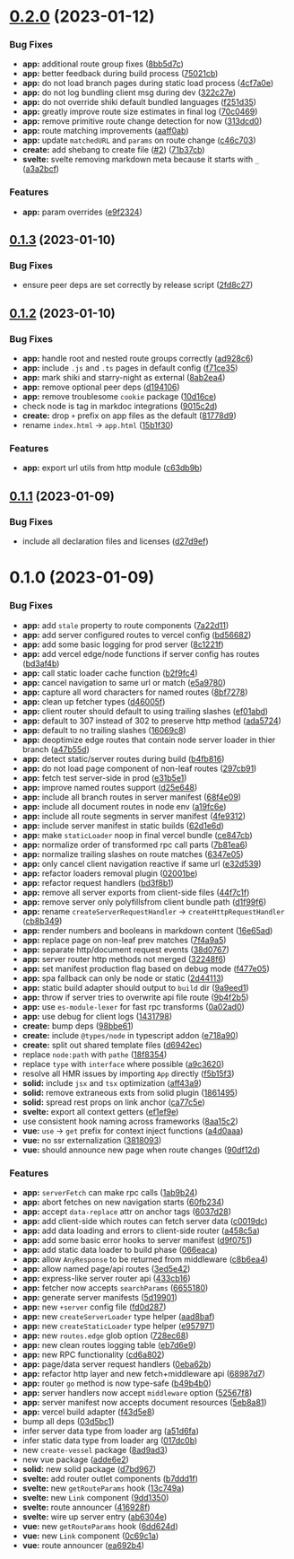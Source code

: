 # [0.2.0](https://github.com/vessel-js/vessel/compare/v0.1.3...v0.2.0) (2023-01-12)

### Bug Fixes

- **app:** additional route group fixes ([8bb5d7c](https://github.com/vessel-js/vessel/commit/8bb5d7c6ac55ee0fa2002a6145981a269d8d3162))
- **app:** better feedback during build process ([75021cb](https://github.com/vessel-js/vessel/commit/75021cb4697ae4262f536b04e37b99f58e305f89))
- **app:** do not load branch pages during static load process ([4cf7a0e](https://github.com/vessel-js/vessel/commit/4cf7a0e904b6dff475e58beab6a27bdd0c9e8696))
- **app:** do not log bundling client msg during dev ([322c27e](https://github.com/vessel-js/vessel/commit/322c27ea175a7d11d938940f8be57ffaaaa3de33))
- **app:** do not override shiki default bundled languages ([f251d35](https://github.com/vessel-js/vessel/commit/f251d35a4a77e549f3e4dcce59d0554bd8f3121b))
- **app:** greatly improve route size estimates in final log ([70c0469](https://github.com/vessel-js/vessel/commit/70c0469a485641407f4dcd691129374be2152c56))
- **app:** remove primitive route change detection for now ([313dcd0](https://github.com/vessel-js/vessel/commit/313dcd0b61249a29c99974e76e7292297779180b))
- **app:** route matching improvements ([aaff0ab](https://github.com/vessel-js/vessel/commit/aaff0abb81f0afd640bb431d9dd9437208173c85))
- **app:** update `matchedURL` and `params` on route change ([c46c703](https://github.com/vessel-js/vessel/commit/c46c703c472859d5727e43f3ce8624fd1dc21014))
- **create:** add shebang to create file ([#2](https://github.com/vessel-js/vessel/issues/2)) ([71b37cb](https://github.com/vessel-js/vessel/commit/71b37cb19486e8278c85f0b3f84534afba82314d))
- **svelte:** svelte removing markdown meta because it starts with `_` ([a3a2bcf](https://github.com/vessel-js/vessel/commit/a3a2bcf1b5a49cbde991675239c3a7da33217628))

### Features

- **app:** param overrides ([e9f2324](https://github.com/vessel-js/vessel/commit/e9f232406741c5ebf9db592e2f8834cad75ccf85))

## [0.1.3](https://github.com/vessel-js/vessel/compare/v0.1.2...v0.1.3) (2023-01-10)

### Bug Fixes

- ensure peer deps are set correctly by release script ([2fd8c27](https://github.com/vessel-js/vessel/commit/2fd8c27a2533d7bda7ecc6ad2235c58262c06146))

## [0.1.2](https://github.com/vessel-js/vessel/compare/v0.1.1...v0.1.2) (2023-01-10)

### Bug Fixes

- **app:** handle root and nested route groups correctly ([ad928c6](https://github.com/vessel-js/vessel/commit/ad928c65a13507ab111d52aac69381c2617bb8d7))
- **app:** include `.js` and `.ts` pages in default config ([f71ce35](https://github.com/vessel-js/vessel/commit/f71ce354e029a664a30490770951d0f5da512276))
- **app:** mark shiki and starry-night as external ([8ab2ea4](https://github.com/vessel-js/vessel/commit/8ab2ea458c211b93275b67c76cde536ec70a7477))
- **app:** remove optional peer deps ([d194106](https://github.com/vessel-js/vessel/commit/d19410625778168c6b887d032f362e34eb794a80))
- **app:** remove troublesome `cookie` package ([10d16ce](https://github.com/vessel-js/vessel/commit/10d16ceed918e6ad53abe36dc03e32f059dca43c))
- check node is tag in markdoc integrations ([9015c2d](https://github.com/vessel-js/vessel/commit/9015c2d6b0f45f28cebc6e18beb6f31aa51e8a92))
- **create:** drop `+` prefix on app files as the default ([81778d9](https://github.com/vessel-js/vessel/commit/81778d9325355b9e7ce2efb63af3c7c7825d5fab))
- rename `index.html` -> `app.html` ([15b1f30](https://github.com/vessel-js/vessel/commit/15b1f30c9e7e668e72b99798d4e8b06f42e3fa02))

### Features

- **app:** export url utils from http module ([c63db9b](https://github.com/vessel-js/vessel/commit/c63db9ba9bec717a636020c9295099148679c323))

## [0.1.1](https://github.com/vessel-js/vessel/compare/v0.1.0...v0.1.1) (2023-01-09)

### Bug Fixes

- include all declaration files and licenses ([d27d9ef](https://github.com/vessel-js/vessel/commit/d27d9ef2d5d4ccd8034fe6cd454a684e6c534b17))

# 0.1.0 (2023-01-09)

### Bug Fixes

- **app:** add `stale` property to route components ([7a22d11](https://github.com/vessel-js/vessel/commit/7a22d11af60f32cbdbb598ed7fcb2789595711f1))
- **app:** add server configured routes to vercel config ([bd56682](https://github.com/vessel-js/vessel/commit/bd56682b1b852c278d4655a01ade291979447758))
- **app:** add some basic logging for prod server ([8c1221f](https://github.com/vessel-js/vessel/commit/8c1221fb5ce25d2149dd6bb73ac657b5c1cda5a6))
- **app:** add vercel edge/node functions if server config has routes ([bd3af4b](https://github.com/vessel-js/vessel/commit/bd3af4bfda26da79b89c6350016add080b445d11))
- **app:** call static loader cache function ([b2f9fc4](https://github.com/vessel-js/vessel/commit/b2f9fc458d548995a72b3926fda6c1eae509290a))
- **app:** cancel navigation to same url or match ([e5a9780](https://github.com/vessel-js/vessel/commit/e5a978081ee7205e79a700cf73ef3a6943b65fe3))
- **app:** capture all word characters for named routes ([8bf7278](https://github.com/vessel-js/vessel/commit/8bf727899293ce306a457ecabba750c59fbfe2d4))
- **app:** clean up fetcher types ([d46005f](https://github.com/vessel-js/vessel/commit/d46005fa0e8286554acc753a99a2be1bfa6ab1f5))
- **app:** client router should default to using trailing slashes ([ef01abd](https://github.com/vessel-js/vessel/commit/ef01abd45398ef68ae500c5c0274d722bf72a2dd))
- **app:** default to 307 instead of 302 to preserve http method ([ada5724](https://github.com/vessel-js/vessel/commit/ada5724f7f3cdfbd7bf0ae089107c83350e4cf8f))
- **app:** default to no trailing slashes ([16069c8](https://github.com/vessel-js/vessel/commit/16069c8e70c5fb44323f7537ece5ecb7e9e9ec6d))
- **app:** deoptimize edge routes that contain node server loader in thier branch ([a47b55d](https://github.com/vessel-js/vessel/commit/a47b55d16b5e72b1bc3f713309fdbee4c37ce7a9))
- **app:** detect static/server routes during build ([b4fb816](https://github.com/vessel-js/vessel/commit/b4fb816b7dc0e0441cedeccbc11da0cc30d421bc))
- **app:** do not load page component of non-leaf routes ([297cb91](https://github.com/vessel-js/vessel/commit/297cb912cb38a5faa817fb3be9e295fc1baaac88))
- **app:** fetch test server-side in prod ([e31b5e1](https://github.com/vessel-js/vessel/commit/e31b5e1fca06a4446a707a12bfc28ed8155c7931))
- **app:** improve named routes support ([d25e648](https://github.com/vessel-js/vessel/commit/d25e64826f8334cc8fd41bd9722bec9dba653e27))
- **app:** include all branch routes in server manifest ([68f4e09](https://github.com/vessel-js/vessel/commit/68f4e0928ec098b8b031dca9472d278db03f2f9d))
- **app:** include all document routes in node env ([a19fc6e](https://github.com/vessel-js/vessel/commit/a19fc6e481526593686ecb0b808dcefcb2af9bee))
- **app:** include all route segments in server manifest ([4fe9312](https://github.com/vessel-js/vessel/commit/4fe93125a10e6782d708560461a96ea5225e0e46))
- **app:** include server manifest in static builds ([62d1e6d](https://github.com/vessel-js/vessel/commit/62d1e6d84fc288a6836370bfaa2b5435805519ad))
- **app:** make `staticLoader` noop in final vercel bundle ([ce847cb](https://github.com/vessel-js/vessel/commit/ce847cbc5977225854e24486314985bc11a03b0d))
- **app:** normalize order of transformed rpc call parts ([7b81ea6](https://github.com/vessel-js/vessel/commit/7b81ea69db52d32db94b335d0ffa946cfcad8ec6))
- **app:** normalize trailing slashes on route matches ([6347e05](https://github.com/vessel-js/vessel/commit/6347e0559dfabb8213184e31d5fc32ecf674acf5))
- **app:** only cancel client navigation reactive if same url ([e32d539](https://github.com/vessel-js/vessel/commit/e32d5397af585ab11f9004b21b578cc45138366f))
- **app:** refactor loaders removal plugin ([02001be](https://github.com/vessel-js/vessel/commit/02001be0e97995a1466a28a95523095978975364))
- **app:** refactor request handlers ([bd3f8b1](https://github.com/vessel-js/vessel/commit/bd3f8b1d030be95026930bdd1d6a74fc9f8537b8))
- **app:** remove all server exports from client-side files ([44f7c1f](https://github.com/vessel-js/vessel/commit/44f7c1f0dab93c8627361c02b36c872e2ea1d1dc))
- **app:** remove server only polyfillsfrom client bundle path ([d1f99f6](https://github.com/vessel-js/vessel/commit/d1f99f6891a896e0cea569664ea2d26ad14383f0))
- **app:** rename `createServerRequestHandler` -> `createHttpRequestHandler` ([cb8b349](https://github.com/vessel-js/vessel/commit/cb8b34918cba95f1dc67c643acab0d820cef77eb))
- **app:** render numbers and booleans in markdown content ([16e65ad](https://github.com/vessel-js/vessel/commit/16e65ad5c3fe3a12ecfc51b88343524db748cca5))
- **app:** replace page on non-leaf prev matches ([7f4a9a5](https://github.com/vessel-js/vessel/commit/7f4a9a509864a5b93d619e1d9e3256cb1202f00b))
- **app:** separate http/document request events ([38d0767](https://github.com/vessel-js/vessel/commit/38d0767051a59d5160a3feeaae88cfd31589ce29))
- **app:** server router http methods not merged ([32248f6](https://github.com/vessel-js/vessel/commit/32248f62fd3fe37749c8edd5945b11a3f3053867))
- **app:** set manifest production flag based on debug mode ([f477e05](https://github.com/vessel-js/vessel/commit/f477e0591fa3d8306d1c7288745002ae964ddc17))
- **app:** spa fallback can only be node or static ([2d44113](https://github.com/vessel-js/vessel/commit/2d4411379c2b9da9fe3780f08a5a644b26ae8240))
- **app:** static build adapter should output to `build` dir ([9a9eed1](https://github.com/vessel-js/vessel/commit/9a9eed1bdceb0ec4223f9f0d9465ed6744d1c6de))
- **app:** throw if server tries to overwrite api file route ([9b4f2b5](https://github.com/vessel-js/vessel/commit/9b4f2b52f678ffedd164a1fc4c7b4600699e2796))
- **app:** use `es-module-lexer` for fast rpc transforms ([0a02ad0](https://github.com/vessel-js/vessel/commit/0a02ad071d49dfa6c2cbed1fc78675fa5c8e5beb))
- **app:** use debug for client logs ([1431798](https://github.com/vessel-js/vessel/commit/14317980286bad9632c1ee6f6234c4574c473e0c))
- **create:** bump deps ([98bbe61](https://github.com/vessel-js/vessel/commit/98bbe619cbe68162b84c1ba7a49f078844daa69d))
- **create:** include `@types/node` in typescript addon ([e718a90](https://github.com/vessel-js/vessel/commit/e718a9038450903696558fc7a6345a964183c628))
- **create:** split out shared template files ([d6942ec](https://github.com/vessel-js/vessel/commit/d6942ec9ffe59387a4a6e1b8d55e68e9c409553f))
- replace `node:path` with `pathe` ([18f8354](https://github.com/vessel-js/vessel/commit/18f83544dfa5850d60aa09fc45054bbd119f31d9))
- replace `type` with `interface` where possible ([a9c3620](https://github.com/vessel-js/vessel/commit/a9c36203b284fce0be782cae619bba6372be7b9c))
- resolve all HMR issues by importing `App` directly ([f5b15f3](https://github.com/vessel-js/vessel/commit/f5b15f36567e8586fc313c96eac7e2e29929e1d8))
- **solid:** include `jsx` and `tsx` optimization ([aff43a9](https://github.com/vessel-js/vessel/commit/aff43a989fb9927f612453df0163c04a93ab7721))
- **solid:** remove extraneous exts from solid plugin ([1861495](https://github.com/vessel-js/vessel/commit/186149560073e8ae483392ea718e12c4ef867383))
- **solid:** spread rest props on link anchor ([ca77c5e](https://github.com/vessel-js/vessel/commit/ca77c5e2c930b185049272bc7cc6241cb9046c0c))
- **svelte:** export all context getters ([ef1ef9e](https://github.com/vessel-js/vessel/commit/ef1ef9efb1e9bba6d7a953d5617e734d16a63adf))
- use consistent hook naming across frameworks ([8aa15c2](https://github.com/vessel-js/vessel/commit/8aa15c26a800e5a1cde511e448e7629c4bf346ef))
- **vue:** `use` -> `get` prefix for context inject functions ([a4d0aaa](https://github.com/vessel-js/vessel/commit/a4d0aaa43cd2df5378792bfcf685261c2442c6e5))
- **vue:** no ssr externalization ([3818093](https://github.com/vessel-js/vessel/commit/3818093fd9569bbf8315c8c1f09f1159dcc0de70))
- **vue:** should announce new page when route changes ([90df12d](https://github.com/vessel-js/vessel/commit/90df12da0f39553e58af11aa3b8b648cd5a8f67a))

### Features

- **app:** `serverFetch` can make rpc calls ([1ab9b24](https://github.com/vessel-js/vessel/commit/1ab9b242736fe7e904903c47bdd22f724d21aa58))
- **app:** abort fetches on new navigation starts ([60fb234](https://github.com/vessel-js/vessel/commit/60fb234cbe86b794985913de694467b29ac4aefb))
- **app:** accept `data-replace` attr on anchor tags ([6037d28](https://github.com/vessel-js/vessel/commit/6037d28a05c8b9129a74c6798556a0fbbaed5322))
- **app:** add client-side which routes can fetch server data ([c0019dc](https://github.com/vessel-js/vessel/commit/c0019dc70c2a71ba752ed42ac6adc948fed2f6fb))
- **app:** add data loading and errors to client-side router ([a458c5a](https://github.com/vessel-js/vessel/commit/a458c5ab76acbe7e4797f45898bd12813987dcd0))
- **app:** add some basic error hooks to server manifest ([d9f0751](https://github.com/vessel-js/vessel/commit/d9f07517f35577181f7d34da17b46ba3a1adae64))
- **app:** add static data loader to build phase ([066eaca](https://github.com/vessel-js/vessel/commit/066eaca95831aa2e53c0f8d0a394efdb0774a071))
- **app:** allow `AnyResponse` to be returned from middleware ([c8b6ea4](https://github.com/vessel-js/vessel/commit/c8b6ea46d3391c57c24505db5b000744ee89508c))
- **app:** allow named page/api routes ([3ed5e42](https://github.com/vessel-js/vessel/commit/3ed5e42f8b98e290d33a4b98b902a0a449725ab5))
- **app:** express-like server router api ([433cb16](https://github.com/vessel-js/vessel/commit/433cb16a364b9f908eb3b564a55256034a5da396))
- **app:** fetcher now accepts `searchParams` ([6655180](https://github.com/vessel-js/vessel/commit/6655180d7bad2d117bf8dcd28f514c3d10acc8e5))
- **app:** generate server manifests ([5d19901](https://github.com/vessel-js/vessel/commit/5d19901036f9bd5528f48fae28b7aecd9f1f7c29))
- **app:** new `+server` config file ([fd0d287](https://github.com/vessel-js/vessel/commit/fd0d287cdee2cc0bdbc2177c36073aa57bd9d7fe))
- **app:** new `createServerLoader` type helper ([aad8baf](https://github.com/vessel-js/vessel/commit/aad8baf1746c083e3373c24c69dcb72b86c2cc8b))
- **app:** new `createStaticLoader` type helper ([e957971](https://github.com/vessel-js/vessel/commit/e95797159cc23153b31d8439309cff835ab06a42))
- **app:** new `routes.edge` glob option ([728ec68](https://github.com/vessel-js/vessel/commit/728ec685f0b01209549fe558261a569801a9442e))
- **app:** new clean routes logging table ([eb7d6e9](https://github.com/vessel-js/vessel/commit/eb7d6e9f2af7e4edc1522d8a54fc0ed87e81c88f))
- **app:** new RPC functionality ([cd6a802](https://github.com/vessel-js/vessel/commit/cd6a80241134e1877b1b9edc8a67cc8047c62e56))
- **app:** page/data server request handlers ([0eba62b](https://github.com/vessel-js/vessel/commit/0eba62b101407b50ba76aa7705333e5d83dc02cd))
- **app:** refactor http layer and new fetch+middleware api ([68987d7](https://github.com/vessel-js/vessel/commit/68987d70757bb3a7f4c14c26fc7c56cb4a492cce))
- **app:** router `go` method is now type-safe ([b49b4b0](https://github.com/vessel-js/vessel/commit/b49b4b0eb4614b91730b48149c7ed507660361a8))
- **app:** server handlers now accept `middleware` option ([52567f8](https://github.com/vessel-js/vessel/commit/52567f834ebfc3fc6758d19c32df8027d0dc5a03))
- **app:** server manifest now accepts document resources ([5eb8a81](https://github.com/vessel-js/vessel/commit/5eb8a81c539f01179a33a1b4768c68b8a134ce2c))
- **app:** vercel build adapter ([f43d5e8](https://github.com/vessel-js/vessel/commit/f43d5e899b7e2e2d5e1204f521d987becd1c150d))
- bump all deps ([03d5bc1](https://github.com/vessel-js/vessel/commit/03d5bc13a4f0f45efd2cdd66a269d966b2a30895))
- infer server data type from loader arg ([a51d6fa](https://github.com/vessel-js/vessel/commit/a51d6fa6de44f8b7c92e40b4039c745462facb74))
- infer static data type from loader arg ([017dc0b](https://github.com/vessel-js/vessel/commit/017dc0b0e73810c7c674535bfd3a8a4156645aca))
- new `create-vessel` package ([8ad9ad3](https://github.com/vessel-js/vessel/commit/8ad9ad361de66307375555b18e179039553b7a60))
- new vue package ([adde6e2](https://github.com/vessel-js/vessel/commit/adde6e2d628cb97870fce0a02837d7ada85a031a))
- **solid:** new solid package ([d7bd967](https://github.com/vessel-js/vessel/commit/d7bd967aeac282a89178cd2cb06b49164794a2e8))
- **svelte:** add router outlet components ([b7ddd1f](https://github.com/vessel-js/vessel/commit/b7ddd1f37a65aa7a797b948a47e9ace8a243cd36))
- **svelte:** new `getRouteParams` hook ([13c749a](https://github.com/vessel-js/vessel/commit/13c749af74ce1de6106f6b56330f05235b2ac2b3))
- **svelte:** new `Link` component ([9dd1350](https://github.com/vessel-js/vessel/commit/9dd1350dceed9aa370163827877ce6bf79991afc))
- **svelte:** route announcer ([416928f](https://github.com/vessel-js/vessel/commit/416928f4ca126d48d8b926dafd9771f6b79134ae))
- **svelte:** wire up server entry ([ab6304e](https://github.com/vessel-js/vessel/commit/ab6304e1d5568331297b16c5c8cd882cbc60651f))
- **vue:** new `getRouteParams` hook ([6dd624d](https://github.com/vessel-js/vessel/commit/6dd624dbd3af4fa46a84ed7f56cbb19d3551551a))
- **vue:** new `Link` component ([0c69c1a](https://github.com/vessel-js/vessel/commit/0c69c1a60efacb70b6ea3c677d8b6bfa84e344e8))
- **vue:** route announcer ([ea692b4](https://github.com/vessel-js/vessel/commit/ea692b4866d3139715cabee91b7ccbdaf3569ef8))
